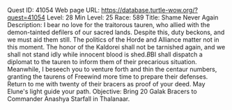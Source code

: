 Quest ID: 41054
Web page URL: https://database.turtle-wow.org/?quest=41054
Level: 28
Min Level: 25
Race: 589
Title: Shame Never Again
Description: I bear no love for the traitorous tauren, who allied with the demon-tainted defilers of our sacred lands. Despite this, duty beckons, and we must aid them still. The politics of the Horde and Alliance matter not in this moment. The honor of the Kaldorei shall not be tarnished again, and we shall not stand idly while innocent blood is shed.$B$BI shall dispatch a diplomat to the tauren to inform them of their precarious situation. Meanwhile, I beseech you to venture forth and thin the centaur numbers, granting the taurens of Freewind more time to prepare their defenses. Return to me with twenty of their bracers as proof of your deed. May Elune's light guide your path.
Objective: Bring 20 Galak Bracers to Commander Anashya Starfall in Thalanaar.
